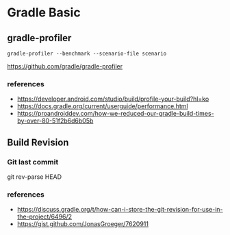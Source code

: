 # Gradle Basic

## gradle-profiler

~~~
gradle-profiler --benchmark --scenario-file scenario
~~~

https://github.com/gradle/gradle-profiler

### references
- https://developer.android.com/studio/build/profile-your-build?hl=ko
- https://docs.gradle.org/current/userguide/performance.html
- https://proandroiddev.com/how-we-reduced-our-gradle-build-times-by-over-80-51f2b6d6b05b


## Build Revision

### Git last commit 

git rev-parse HEAD

### references
- https://discuss.gradle.org/t/how-can-i-store-the-git-revision-for-use-in-the-project/6496/2
- https://gist.github.com/JonasGroeger/7620911